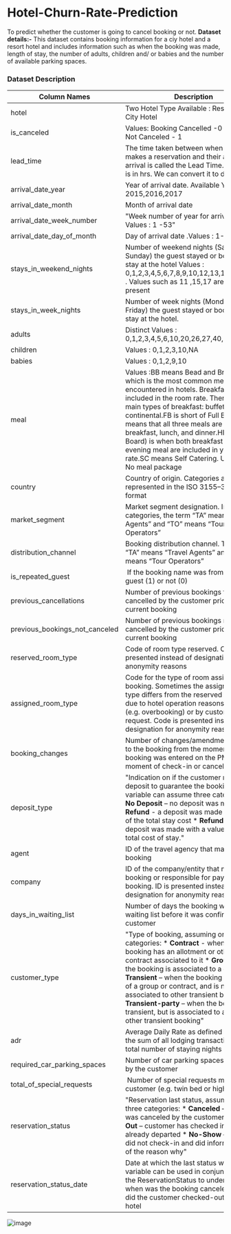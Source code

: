 # Hotel-Churn-Rate-Prediction
To predict whether the customer is going to cancel booking or not.
**Dataset details:-** This dataset contains booking information for a ciy hotel and a resort hotel and includes information such as when the booking was made, length of stay, the number of adults, children and/ or babies and the number of available parking spaces.
### Dataset Description

| Column Names	| Description |
| ------------- | ----------- |
| hotel | Two Hotel Type Available : Resort Hotel , City Hotel |
| is_canceled	| Values: Booking Cancelled -0 ,Booking Not Canceled - 1 |
| lead_time	| The time taken between when a customer makes a reservation and their actual arrival is called the Lead Time.Lead Time is in hrs. We can convert it to days. |
| arrival_date_year |	Year of arrival date. Available Years - 2015,2016,2017 |
| arrival_date_month	| Month of arrival date |
| arrival_date_week_number	| "Week number of year for arrival date Values : 1 -53" |
| arrival_date_day_of_month	| Day of arrival date .Values : 1-31 |
| stays_in_weekend_nights	 | Number of weekend nights (Saturday or Sunday) the guest stayed or booked to stay at the hotel Values : 0,1,2,3,4,5,6,7,8,9,10,12,13,14,16,18,19 . Values such as 11 ,15,17 are not present |
| stays_in_week_nights	| Number of week nights (Monday to Friday) the guest stayed or booked to stay at the hotel. |
| adults	| Distinct Values : 0,1,2,3,4,5,6,10,20,26,27,40,50,55 |
| children	| Values : 0,1,2,3,10,NA |
| babies	| Values : 0,1,2,9,10 |
| meal	| Values :BB means Bead and Breakfast, which is the most common meal basis encountered in hotels. Breakfast is included in the room rate. There are two main types of breakfast: buffet and continental.FB is short of Full Board and means that all three meals are included – breakfast, lunch, and dinner.HB (Half Board) is when both breakfast and evening meal are included in your room rate.SC means Self Catering. Undefined : No meal package |
| country	| Country of origin. Categories are represented in the ISO 3155–3:2013 format |
| market_segment	| Market segment designation. In categories, the term “TA” means “Travel Agents” and “TO” means “Tour Operators” |
| distribution_channel	| Booking distribution channel. The term “TA” means “Travel Agents” and “TO” means “Tour Operators” |
| is_repeated_guest	| If the booking name was from a repeated guest (1) or not (0) |
| previous_cancellations	| Number of previous bookings that were cancelled by the customer prior to the current booking |
| previous_bookings_not_canceled	| Number of previous bookings not cancelled by the customer prior to the current booking |
| reserved_room_type	| Code of room type reserved. Code is presented instead of designation for anonymity reasons |
| assigned_room_type	| Code for the type of room assigned to the booking. Sometimes the assigned room type differs from the reserved room type due to hotel operation reasons (e.g. overbooking) or by customer request. Code is presented instead of designation for anonymity reasons. |
| booking_changes	| Number of changes/amendments made to the booking from the moment the booking was entered on the PMS until the moment of check-in or cancellation |
| deposit_type	| "Indication on if the customer made a deposit to guarantee the booking. This variable can assume three categories: * **No Deposit** – no deposit was made * **Non Refund** - a deposit was made in the value of the total stay cost * **Refundable** – a deposit was made with a value under the total cost of stay." |
| agent	| ID of the travel agency that made the booking |
| company	| ID of the company/entity that made the booking or responsible for paying the booking. ID is presented instead of designation for anonymity reasons |
| days_in_waiting_list	| Number of days the booking was in the waiting list before it was confirmed to the customer |
| customer_type	| "Type of booking, assuming one of four categories: * **Contract** - when the booking has an allotment or other type of contract associated to it * **Group** – when the booking is associated to a group * **Transient** – when the booking is not part of a group or contract, and is not associated to other transient booking * **Transient-party** – when the booking is transient, but is associated to at least other transient booking" |
| adr	| Average Daily Rate as defined by dividing the sum of all lodging transactions by the total number of staying nights |
| required_car_parking_spaces	| Number of car parking spaces required by the customer |
| total_of_special_requests	| Number of special requests made by the customer (e.g. twin bed or high floor) |
| reservation_status	| "Reservation last status, assuming one of three categories: * **Canceled** – booking was canceled by the customer * **Check-Out** – customer has checked in but already departed * **No-Show** – customer did not check-in and did inform the hotel of the reason why" |
| reservation_status_date	| Date at which the last status was set. This variable can be used in conjunction with the ReservationStatus to understand when was the booking canceled or when did the customer checked-out of the hotel |

![image](https://user-images.githubusercontent.com/92113558/168455806-023c1700-1c59-4fef-b7a3-051895993f29.png)
